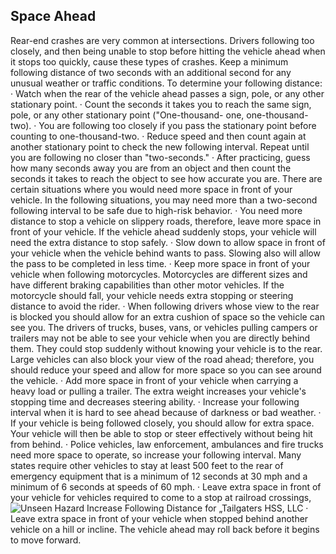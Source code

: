 ## Space Ahead
Rear-end crashes are very common at intersections. Drivers following too closely, and then being unable to stop before hitting the vehicle ahead when it stops too quickly, cause these types of crashes. Keep a minimum following distance of two seconds with an additional second for any unusual weather or traffic conditions.
To determine your following distance:
· Watch when the rear of the vehicle ahead passes a sign, pole, or any other stationary point.
· Count the seconds it takes you to reach the same sign, pole, or any other stationary point ("One-thousand- one, one-thousand-two).
· You are following too closely if you pass the stationary point before counting to one-thousand-two.
· Reduce speed and then count again at another stationary point to check the new following interval. Repeat until you are following no closer than "two-seconds."
· After practicing, guess how many seconds away you are from an object and then count the seconds it takes to reach the object to see how accurate you are.
There are certain situations where you would need more space in front of your vehicle. In the following situations, you may need more than a two-second following interval to be safe due to high-risk behavior.
· You need more distance to stop a vehicle on slippery roads, therefore, leave more space in front of your vehicle. If the vehicle ahead suddenly stops, your vehicle will need the extra distance to stop safely.
· Slow down to allow space in front of your vehicle when the vehicle behind wants to pass. Slowing also will allow the pass to be completed in less time.
· Keep more space in front of your vehicle when following motorcycles. Motorcycles are different sizes and have different braking capabilities than other motor vehicles. If the motorcycle should fall, your vehicle needs extra stopping or steering distance to avoid the rider.
· When following drivers whose view to the rear is blocked you should allow for an extra cushion of space so the vehicle can see you. The drivers of trucks, buses, vans, or vehicles pulling campers or trailers may not be able to see your vehicle when you are directly behind them. They could stop suddenly without knowing your vehicle is to the rear. Large vehicles can also block your view of the road ahead; therefore, you should reduce your speed and allow for more space so you can see around the vehicle.
· Add more space in front of your vehicle when carrying a heavy load or pulling a trailer. The extra weight increases your vehicle's stopping time and decreases steering ability.
· Increase your following interval when it is hard to see ahead because of darkness or bad weather.
· If your vehicle is being followed closely, you should allow for extra space. Your vehicle will then be able to stop or steer effectively without being hit from behind.
· Police vehicles, law enforcement, ambulances and fire trucks need more space to operate, so increase your following interval. Many states require other vehicles to stay at least 500 feet to the rear of emergency equipment that is a minimum of 12 seconds at 30 mph and a minimum of 6 seconds at speeds of 60 mph.
· Leave extra space in front of your vehicle for vehicles required to come to a stop at railroad crossings,
![Unseen Hazard Increase Following Distance for „Tailgaters HSS, LLC]()
· Leave extra space in front of your vehicle when stopped behind another vehicle on a hill or incline. The vehicle ahead may roll back before it begins to move forward.
